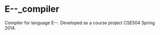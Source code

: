 E--_compiler
============

Compiler for language E--. Developed as a course project CSE504 Spring 2014.

